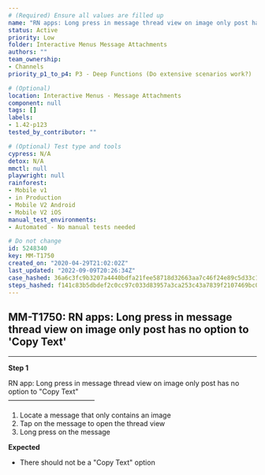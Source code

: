 ```yaml
---
# (Required) Ensure all values are filled up
name: "RN apps: Long press in message thread view on image only post has no option to 'Copy Text'"
status: Active
priority: Low
folder: Interactive Menus Message Attachments
authors: ""
team_ownership: 
- Channels
priority_p1_to_p4: P3 - Deep Functions (Do extensive scenarios work?)

# (Optional)
location: Interactive Menus - Message Attachments
component: null
tags: []
labels: 
- 1.42-p123
tested_by_contributor: ""

# (Optional) Test type and tools
cypress: N/A
detox: N/A
mmctl: null
playwright: null
rainforest: 
- Mobile v1
- in Production
- Mobile V2 Android
- Mobile V2 iOS
manual_test_environments: 
- Automated - No manual tests needed

# Do not change
id: 5248340
key: MM-T1750
created_on: "2020-04-29T21:02:02Z"
last_updated: "2022-09-09T20:26:34Z"
case_hashed: 36a6c3fc9b3207a4440bdfa21fee58718d32663aa7c46f24e89c5d33c18f41d46d7d430d8f423f44c9182a371668022b
steps_hashed: f141c83b5dbdef2c0cc97c033d83957a3ca253c43a7839f2107469bc033687a72f36e72672ff91134df35499ea3549dc
---
```


<!-- (Auto-generated) Based on frontmatter's "key" and "name" -->

## MM-T1750: RN apps: Long press in message thread view on image only post has no option to 'Copy Text'

---

**Step 1**

RN app: Long press in message thread view on image only post has no option to "Copy Text"\
–––––––––––––––––––––––––

1. Locate a message that only contains an image
2. Tap on the message to open the thread view
3. Long press on the message

**Expected**

- There should not be a "Copy Text" option
